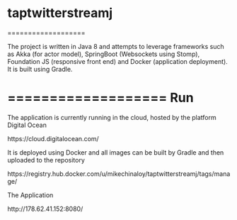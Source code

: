 # taptwitterstreamj
===================

The project is written in Java 8 and attempts to leverage frameworks such as Akka (for actor model), SpringBoot (Websockets using Stomp), Foundation JS (responsive front end) and Docker (application deployment). It is built using Gradle.

===================
Run
===================

<p>
The application is currently running in the cloud, hosted by the platform Digital Ocean
</p>
<p>
https://cloud.digitalocean.com/
</p>
<p>
It is deployed using Docker and all images can be built by Gradle and then uploaded to the repository
</p>
<p>
https://registry.hub.docker.com/u/mikechinaloy/taptwitterstreamj/tags/manage/
</p>
<p>
The Application
</p>
<p>
http://178.62.41.152:8080/
</p>
